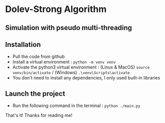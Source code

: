 # Dolev-Strong Algorithm

## Simulation with pseudo multi-threading

## Installation

- Pull the code from github
- Install a virtual environment : `python -m venv venv`
- Activate the python3 virtual environment : (Linux & MacOS) `source venv/bin/activate` / (Windows) `.\venv\Scripts\activate`
- You don't need to install any dependencies, I only used built-in libraries

## Launch the project

- Run the following command in the terminal : `python ./main.py`

That's it! Thanks for reading me!
